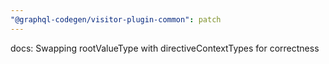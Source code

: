 ```yaml
---
"@graphql-codegen/visitor-plugin-common": patch
---
```


docs: Swapping rootValueType with directiveContextTypes for correctness
